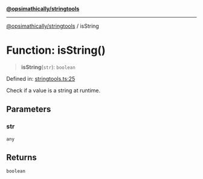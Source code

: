 [**@opsimathically/stringtools**](../README.md)

***

[@opsimathically/stringtools](../README.md) / isString

# Function: isString()

> **isString**(`str`): `boolean`

Defined in: [stringtools.ts:25](https://github.com/opsimathically/stringtools/blob/8553a0fba449ff4067d02e836a6aaae8b3b70c57/src/stringtools.ts#L25)

Check if a value is a string at runtime.

## Parameters

### str

`any`

## Returns

`boolean`
